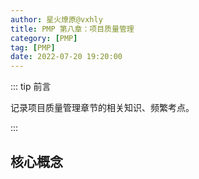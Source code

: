 ```yaml
---
author: 星火燎原@vxhly
title: PMP 第八章：项目质量管理
category: [PMP]
tag: [PMP]
date: 2022-07-20 19:20:00
---
```


::: tip 前言

记录项目质量管理章节的相关知识、频繁考点。

:::

<!-- more -->

## 核心概念
